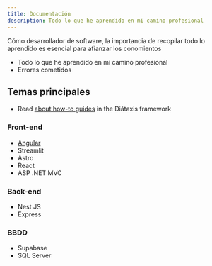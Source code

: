 ```yaml
---
title: Documentación
description: Todo lo que he aprendido en mi camino profesional
---
```


Cómo desarrollador de software, la importancia de recopilar todo lo aprendido es esencial para afianzar los conomientos

- Todo lo que he aprendido en mi camino profesional
- Errores cometidos


## Temas principales

- Read [about how-to guides](https://diataxis.fr/how-to-guides/) in the Diátaxis framework

### Front-end
- <a href="/angular/inicio">Angular</a> 
- Streamlit
- Astro
- React
- ASP .NET MVC

### Back-end
- Nest JS
- Express

### BBDD
- Supabase
- SQL Server


